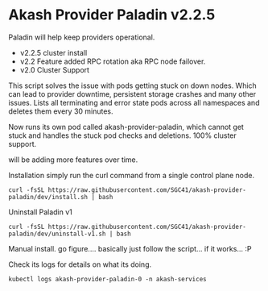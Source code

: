 # Akash Provider Paladin v2.2.5
Paladin will help keep providers operational.
- v2.2.5 cluster install
- v2.2 Feature added RPC rotation aka RPC node failover.
- v2.0 Cluster Support

This script solves the issue with pods getting stuck on down nodes.
Which can lead to provider downtime, persistent storage crashes and many other issues.
Lists all terminating and error state pods across all namespaces and deletes them every 30 minutes.

Now runs its own pod called akash-provider-paladin, which cannot get stuck and handles the stuck pod checks and deletions.
100% cluster support.

will be adding more features over time.

Installation simply run the curl command from a single control plane node.
```shell
curl -fsSL https://raw.githubusercontent.com/SGC41/akash-provider-paladin/dev/install.sh | bash
```
Uninstall Paladin v1

```shell
curl -fsSL https://raw.githubusercontent.com/SGC41/akash-provider-paladin/dev/uninstall-v1.sh | bash
```

Manual install.
go figure.... basically just follow the script... if it works... :P

Check its logs for details on what its doing.
```
kubectl logs akash-provider-paladin-0 -n akash-services
```
